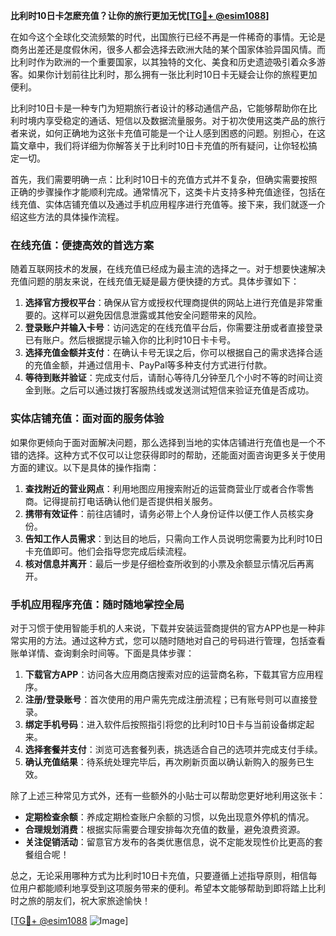**比利时10日卡怎麽充值？让你的旅行更加无忧[[TG💪+ @esim1088](https://t.me/s/esim1088)]**

在如今这个全球化交流频繁的时代，出国旅行已经不再是一件稀奇的事情。无论是商务出差还是度假休闲，很多人都会选择去欧洲大陆的某个国家体验异国风情。而比利时作为欧洲的一个重要国家，以其独特的文化、美食和历史遗迹吸引着众多游客。如果你计划前往比利时，那么拥有一张比利时10日卡无疑会让你的旅程更加便利。

比利时10日卡是一种专门为短期旅行者设计的移动通信产品，它能够帮助你在比利时境内享受稳定的通话、短信以及数据流量服务。对于初次使用这类产品的旅行者来说，如何正确地为这张卡充值可能是一个让人感到困惑的问题。别担心，在这篇文章中，我们将详细为你解答关于比利时10日卡充值的所有疑问，让你轻松搞定一切。

首先，我们需要明确一点：比利时10日卡的充值方式并不复杂，但确实需要按照正确的步骤操作才能顺利完成。通常情况下，这类卡片支持多种充值途径，包括在线充值、实体店铺充值以及通过手机应用程序进行充值等。接下来，我们就逐一介绍这些方法的具体操作流程。

### 在线充值：便捷高效的首选方案

随着互联网技术的发展，在线充值已经成为最主流的选择之一。对于想要快速解决充值问题的朋友来说，在线充值无疑是最方便快捷的方式。具体步骤如下：

1. **选择官方授权平台**：确保从官方或授权代理商提供的网站上进行充值是非常重要的。这样可以避免因信息泄露或其他安全问题带来的风险。
2. **登录账户并输入卡号**：访问选定的在线充值平台后，你需要注册或者直接登录已有账户。然后根据提示输入你的比利时10日卡卡号。
3. **选择充值金额并支付**：在确认卡号无误之后，你可以根据自己的需求选择合适的充值金额，并通过信用卡、PayPal等多种支付方式进行付款。
4. **等待到账并验证**：完成支付后，请耐心等待几分钟至几个小时不等的时间让资金到账。之后可以通过拨打客服热线或发送测试短信来验证充值是否成功。

### 实体店铺充值：面对面的服务体验

如果你更倾向于面对面解决问题，那么选择到当地的实体店铺进行充值也是一个不错的选择。这种方式不仅可以让您获得即时的帮助，还能面对面咨询更多关于使用方面的建议。以下是具体的操作指南：

1. **查找附近的营业网点**：利用地图应用搜索附近的运营商营业厅或者合作零售商。记得提前打电话确认他们是否提供相关服务。
2. **携带有效证件**：前往店铺时，请务必带上个人身份证件以便工作人员核实身份。
3. **告知工作人员需求**：到达目的地后，只需向工作人员说明您需要为比利时10日卡充值即可。他们会指导您完成后续流程。
4. **核对信息并离开**：最后一步是仔细检查所收到的小票及余额显示情况后再离开。

### 手机应用程序充值：随时随地掌控全局

对于习惯于使用智能手机的人来说，下载并安装运营商提供的官方APP也是一种非常实用的方法。通过这种方式，您可以随时随地对自己的号码进行管理，包括查看账单详情、查询剩余时间等。下面是具体步骤：

1. **下载官方APP**：访问各大应用商店搜索对应的运营商名称，下载其官方应用程序。
2. **注册/登录账号**：首次使用的用户需先完成注册流程；已有账号则可以直接登录。
3. **绑定手机号码**：进入软件后按照指引将您的比利时10日卡与当前设备绑定起来。
4. **选择套餐并支付**：浏览可选套餐列表，挑选适合自己的选项并完成支付手续。
5. **确认充值结果**：待系统处理完毕后，再次刷新页面以确认新购入的服务已生效。

除了上述三种常见方式外，还有一些额外的小贴士可以帮助您更好地利用这张卡：

- **定期检查余额**：养成定期检查账户余额的习惯，以免出现意外停机的情况。
- **合理规划消费**：根据实际需要合理安排每次充值的数量，避免浪费资源。
- **关注促销活动**：留意官方发布的各类优惠信息，说不定能发现性价比更高的套餐组合呢！

总之，无论采用哪种方式为比利时10日卡充值，只要遵循上述指导原则，相信每位用户都能顺利地享受到这项服务带来的便利。希望本文能够帮助到即将踏上比利时之旅的朋友们，祝大家旅途愉快！

[[TG💪+ @esim1088](https://t.me/s/esim1088) ![Image](https://i.postimg.cc/4NQfJmqS/Snipaste-2025-05-13-00-14-12.png)]